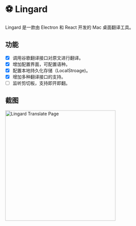# ⚽️ Lingard
Lingard 是一款由 Electron 和 React 开发的 Mac 桌面翻译工具。

## 功能
* [x] 调用谷歌翻译接口对原文进行翻译。
* [x] 增加配置界面，可配置语种。
* [x] 配置本地持久化存储（LocalStroage)。
* [x] 增加多种翻译接口的支持。
* [ ] 监听剪切板，支持即开即翻。

## 截图
<img alt="Lingard Translate Page" title="Lingard Translate Page" src="https://i.loli.net/2018/02/26/5a941c5291e8b.png" width="350">